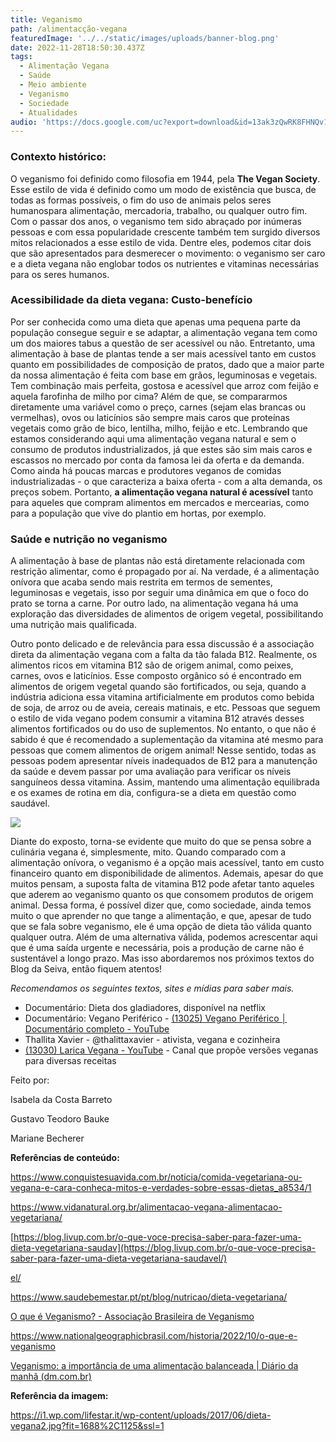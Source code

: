 ```yaml
---
title: Veganismo
path: /alimentacção-vegana
featuredImage: '../../static/images/uploads/banner-blog.png'
date: 2022-11-28T18:50:30.437Z
tags:
  - Alimentação Vegana
  - Saúde
  - Meio ambiente
  - Veganismo
  - Sociedade
  - Atualidades
audio: 'https://docs.google.com/uc?export=download&id=13ak3zQwRK8FHNQv1tw1XdxG6lkm1LHwY'
---
```


<!--StartFragment-->

### **Contexto histórico:**

O veganismo foi definido como filosofia em 1944, pela **The Vegan Society**. Esse estilo de vida é definido como um modo de existência que busca, de todas as formas possíveis, o fim do uso de animais pelos seres humanospara alimentação, mercadoria, trabalho, ou qualquer outro fim. Com o passar dos anos, o veganismo tem sido abraçado por inúmeras pessoas e com essa popularidade crescente também tem surgido diversos mitos relacionados a esse estilo de vida. Dentre eles, podemos citar dois que são apresentados para desmerecer o movimento: o veganismo ser caro e a dieta vegana não englobar todos os nutrientes e vitaminas necessárias para os seres humanos.

### **Acessibilidade da dieta vegana: Custo-benefício**

Por ser conhecida como uma dieta que apenas uma pequena parte da população consegue seguir e se adaptar, a alimentação vegana tem como um dos maiores tabus a questão de ser acessível ou não. Entretanto, uma alimentação à base de plantas tende a ser mais acessível tanto em custos quanto em possibilidades de composição de pratos, dado que a maior parte da nossa alimentação é feita com base em grãos, leguminosas e vegetais. Tem combinação mais perfeita, gostosa e acessível que arroz com feijão e aquela farofinha de milho por cima? Além de que, se compararmos diretamente uma variável como o preço, carnes (sejam elas brancas ou vermelhas), ovos ou laticínios são sempre mais caros que proteínas vegetais como grão de bico, lentilha, milho, feijão e etc. Lembrando que estamos considerando aqui uma alimentação vegana natural e sem o consumo de produtos industrializados, já que estes são sim mais caros e escassos no mercado por conta da famosa lei da oferta e da demanda. Como ainda há poucas marcas e produtores veganos de comidas industrializadas - o que caracteriza a baixa oferta - com a alta demanda, os preços sobem. Portanto, **a alimentação vegana natural é acessível** tanto para aqueles que compram alimentos em mercados e mercearias, como para a população que vive do plantio em hortas, por exemplo.

### **Saúde e nutrição no veganismo**

A alimentação à base de plantas não está diretamente relacionada com restrição alimentar, como é propagado por aí. Na verdade, é a alimentação onívora que acaba sendo mais restrita em termos de sementes, leguminosas e vegetais, isso por seguir uma dinâmica em que o foco do prato se torna a carne. Por outro lado, na alimentação vegana há uma exploração das diversidades de alimentos de origem vegetal, possibilitando uma nutrição mais qualificada.

Outro ponto delicado e de relevância para essa discussão é a associação direta da alimentação vegana com a falta da tão falada B12. Realmente, os alimentos ricos em vitamina B12 são de origem animal, como peixes, carnes, ovos e laticínios. Esse composto orgânico só é encontrado em alimentos de origem vegetal quando são fortificados, ou seja, quando a indústria adiciona essa vitamina artificialmente em produtos como bebida de soja, de arroz ou de aveia, cereais matinais, e etc. Pessoas que seguem o estilo de vida vegano podem consumir a vitamina B12 através desses alimentos fortificados ou do uso de suplementos. No entanto, o que não é sabido é que é recomendado a suplementação da vitamina até mesmo para pessoas que comem alimentos de origem animal! Nesse sentido, todas as pessoas podem apresentar níveis inadequados de B12 para a manutenção da saúde e devem passar por uma avaliação para verificar os níveis sanguíneos dessa vitamina. Assim, mantendo uma alimentação equilibrada e os exames de rotina em dia, configura-se a dieta em questão como saudável.

![](https://i1.wp.com/lifestar.it/wp-content/uploads/2017/06/dieta-vegana2.jpg?fit=1688%2C1125&ssl=1)

Diante do exposto, torna-se evidente que muito do que se pensa sobre a culinária vegana é, simplesmente, mito. Quando comparado com a alimentação onívora, o veganismo é a opção mais acessível, tanto em custo financeiro quanto em disponibilidade de alimentos. Ademais, apesar do que muitos pensam, a suposta falta de vitamina B12 pode afetar tanto aqueles que aderem ao veganismo quanto os que consomem produtos de origem animal. Dessa forma, é possível dizer que, como sociedade, ainda temos muito o que aprender no que tange a alimentação, e que, apesar de tudo que se fala sobre veganismo, ele é uma opção de dieta tão válida quanto qualquer outra. Além de uma alternativa válida, podemos acrescentar aqui que é uma saída urgente e necessária, pois a produção de carne não é sustentável a longo prazo. Mas isso abordaremos nos próximos textos do Blog da Seiva, então fiquem atentos!

_Recomendamos os seguintes textos, sites e mídias para saber mais._

- Documentário: Dieta dos gladiadores, disponível na netflix
- Documentário: Vegano Periférico - [(13025) Vegano Periférico │ Documentário completo - YouTube](https://www.youtube.com/watch?v=kr98MSULN9g)
- Thallita Xavier - @thalittaxavier - ativista, vegana e cozinheira
- [(13030) Larica Vegana - YouTube](https://www.youtube.com/@LaricaVegana) - Canal que propõe versões veganas para diversas receitas

Feito por:

Isabela da Costa Barreto

Gustavo Teodoro Bauke

Mariane Becherer

**Referências de conteúdo:**

<https://www.conquistesuavida.com.br/noticia/comida-vegetariana-ou-vegana-e-cara-conheca-mitos-e-verdades-sobre-essas-dietas_a8534/1>

<https://www.vidanatural.org.br/alimentacao-vegana-alimentacao-vegetariana/>

[https://blog.livup.com.br/o-que-voce-precisa-saber-para-fazer-uma-dieta-vegetariana-saudav](https://blog.livup.com.br/o-que-voce-precisa-saber-para-fazer-uma-dieta-vegetariana-saudavel/)

[el/](https://blog.livup.com.br/o-que-voce-precisa-saber-para-fazer-uma-dieta-vegetariana-saudavel/)

https://www.saudebemestar.pt/pt/blog/nutricao/dieta-vegetariana/

[O que é Veganismo? - Associação Brasileira de Veganismo](https://veganismo.org.br/veganismo/)

https://www.nationalgeographicbrasil.com/historia/2022/10/o-que-e-veganismo

[Veganismo: a importância de uma alimentação balanceada | Diário da manhã (dm.com.br)](https://www.dm.com.br/cotidiano/veganismo-a-importancia-de-uma-alimentacao-balanceada-115997)

**Referência da imagem:**

<https://i1.wp.com/lifestar.it/wp-content/uploads/2017/06/dieta-vegana2.jpg?fit=1688%2C1125&ssl=1>

<!--EndFragment-->

<!--EndFragment-->
